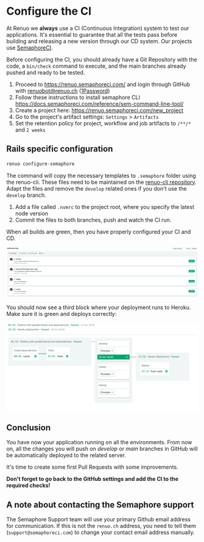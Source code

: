 # Configure the CI

At Renuo we **always** use a CI (Continuous Integration) system to test our applications. It's essential to guarantee
that all the tests pass before building and releasing a new version through our CD system. Our projects use
[SemaphoreCI](<https://semaphoreci.com/>).

Before configuring the CI, you should already have a Git Repository with the code, a `bin/check` command to execute,
and the main branches already pushed and ready to be tested.

1. Proceed to <https://renuo.semaphoreci.com/> and login through GitHub with renuobot@renuo.ch ([1Password](https://start.1password.com/open/i?a=QZNJJCCDWVCGBGI73Z2L55KSGE&v=crlutt26yprmp6thr573qxsxkq&i=u7rirvnrf5fjxd25caiq7ib6vq&h=renuo.1password.com))
1. Follow these instructions to install semaphore CLI https://docs.semaphoreci.com/reference/sem-command-line-tool/
1. Create a project here: <https://renuo.semaphoreci.com/new_project>
1. Go to the project's artifact settings: `Settings` > `Artifacts`
1. Set the retention policy for project, workflow and job artifacts to `/**/*` and `2 weeks`

## Rails specific configuration

```sh
renuo configure-semaphore
```

The command will copy the necessary templates to `.semaphore` folder using the renuo-cli. These files need to be maintained on the [renuo-cli repository](https://github.com/renuo/renuo-cli/tree/main).
Adapt the files and remove the `develop` related ones if you don't use the `develop` branch.

1. Add a file called `.nvmrc` to the project root, where you specify the latest node version
1. Commit the files to both branches, push and watch the CI run.

When all builds are green, then you have properly configured your CI and CD.

![semaphoreci_2](../images/semaphore_ci.png)

You should now see a third block where your deployment runs to Heroku.
Make sure it is green and deploys correctly:

![semaphoreci_2](../images/semaphore_cd.png)

## Conclusion

You have now your application running on all the environments.
From now on, all the changes you will push on *develop* or *main*
branches in GitHub will be automatically deployed to the related server.

It's time to create some first Pull Requests with some improvements.

**Don't forget to go back to the GitHub settings and add the CI to the required checks!**

## A note about contacting the Semaphore support

The Semaphore Support team will use your primary Github email address for communication.
If this is not the `renuo.ch` address, you need to tell them (`support@semaphoreci.com`)
to change your contact email address manually.
